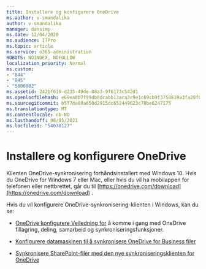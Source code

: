 ```yaml
---
title: Installere og konfigurere OneDrive
ms.author: v-smandalika
author: v-smandalika
manager: dansimp
ms.date: 12/04/2020
ms.audience: ITPro
ms.topic: article
ms.service: o365-administration
ROBOTS: NOINDEX, NOFOLLOW
localization_priority: Normal
ms.custom:
- "844"
- "845"
- "5800002"
ms.assetid: 242bf619-d235-49de-88a3-9f6173c542d1
ms.openlocfilehash: e69ea8b7f99db8dcabb13aca2c9e1c69cb9f3758839a3fa28f0b0b9a5b6a534c
ms.sourcegitcommit: b5f7da89a650d2915dc652449623c78be6247175
ms.translationtype: MT
ms.contentlocale: nb-NO
ms.lasthandoff: 08/05/2021
ms.locfileid: "54078127"
---
```

# <a name="install-and-configure-onedrive"></a>Installere og konfigurere OneDrive

Klienten OneDrive-synkronisering forhåndsinstallert med Windows 10. Hvis du OneDrive for Windows 7 eller Mac, eller hvis du vil ha mobilappen for telefonen eller nettbrettet, går du til [https://onedrive.com/download](https://onedrive.com/download) .
  
Hvis du vil konfigurere OneDrive-synkronisering-klienten i Windows, kan du se:
  
- [OneDrive konfigurere Veiledning for](https://admin.microsoft.com/adminportal/home#/modernonboarding/onedrivequickstartguide) å komme i gang med OneDrive fillagring, deling, samarbeid og synkroniseringsfunksjoner.

- [Konfigurere datamaskinen til å synkronisere OneDrive for Business filer](https://go.microsoft.com/fwlink/?linkid=533375)

- [Synkronisere SharePoint-filer med den nye synkroniseringsklienten for OneDrive](https://go.microsoft.com/fwlink/?linkid=871666)
